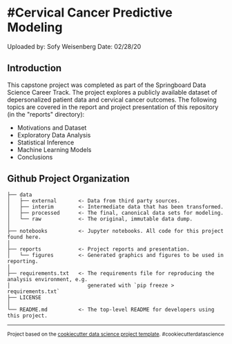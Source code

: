 #Cervical Cancer Predictive Modeling
===================================

Uploaded by: Sofy Weisenberg
Date: 02/28/20

Introduction
------------
This capstone project was completed as part of the Springboard Data Science Career Track. The project explores 
a publicly available dataset of depersonalized patient data and cervical cancer outcomes. The following topics 
are covered in the report and project presentation of this repository (in the "reports" directory):

* Motivations and Dataset
* Exploratory Data Analysis
* Statistical Inference
* Machine Learning Models
* Conclusions

Github Project Organization
---------------------------

    ├── data
    │   ├── external       <- Data from third party sources.
    │   ├── interim        <- Intermediate data that has been transformed.
    │   ├── processed      <- The final, canonical data sets for modeling.
    │   └── raw            <- The original, immutable data dump.
    │
    ├── notebooks          <- Jupyter notebooks. All code for this project found here.
    │
    ├── reports            <- Project reports and presentation.
    │   └── figures        <- Generated graphics and figures to be used in reporting.
    │
    ├── requirements.txt   <- The requirements file for reproducing the analysis environment, e.g.
    │                         generated with `pip freeze > requirements.txt`
	├── LICENSE
    │  
	└── README.md          <- The top-level README for developers using this project.


--------

<p><small>Project based on the <a target="_blank" href="https://drivendata.github.io/cookiecutter-data-science/">cookiecutter data science project template</a>. #cookiecutterdatascience</small></p>
